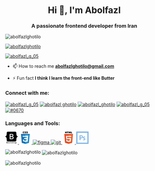 <h1 align="center">Hi 👋, I'm Abolfazl</h1>
<h3 align="center">A passionate frontend developer from Iran</h3>

<p align="left"> <img src="https://komarev.com/ghpvc/?username=abolfazlghotilo&label=Profile%20views&color=0e75b6&style=flat" alt="abolfazlghotilo" /> </p>

<p align="left"> <a href="https://github.com/ryo-ma/github-profile-trophy"><img src="https://github-profile-trophy.vercel.app/?username=abolfazlghotilo" alt="abolfazlghotilo" /></a> </p>

<p align="left"> <a href="https://twitter.com/abolfazl_g_05" target="blank"><img src="https://img.shields.io/twitter/follow/abolfazl_g_05?logo=twitter&style=for-the-badge" alt="abolfazl_g_05" /></a> </p>

- 📫 How to reach me **abolfazlghotilo@gmail.com**

- ⚡ Fun fact **I think I learn the front-end like Butter**

<h3 align="left">Connect with me:</h3>
<p align="left">
<a href="https://twitter.com/abolfazl_g_05" target="blank"><img align="center" src="https://raw.githubusercontent.com/rahuldkjain/github-profile-readme-generator/master/src/images/icons/Social/twitter.svg" alt="abolfazl_g_05" height="30" width="40" /></a>
<a href="https://fb.com/abolfazl ghotilo" target="blank"><img align="center" src="https://raw.githubusercontent.com/rahuldkjain/github-profile-readme-generator/master/src/images/icons/Social/facebook.svg" alt="abolfazl ghotilo" height="30" width="40" /></a>
<a href="https://instagram.com/abolfazl_ghotilo" target="blank"><img align="center" src="https://raw.githubusercontent.com/rahuldkjain/github-profile-readme-generator/master/src/images/icons/Social/instagram.svg" alt="abolfazl_ghotilo" height="30" width="40" /></a>
<a href="https://www.youtube.com/c/abolfazl_g_05" target="blank"><img align="center" src="https://raw.githubusercontent.com/rahuldkjain/github-profile-readme-generator/master/src/images/icons/Social/youtube.svg" alt="abolfazl_g_05" height="30" width="40" /></a>
<a href="https://discord.gg/#0670" target="blank"><img align="center" src="https://raw.githubusercontent.com/rahuldkjain/github-profile-readme-generator/master/src/images/icons/Social/discord.svg" alt="#0670" height="30" width="40" /></a>
</p>

<h3 align="left">Languages and Tools:</h3>
<p align="left"> <a href="https://getbootstrap.com" target="_blank" rel="noreferrer"> <img src="https://raw.githubusercontent.com/devicons/devicon/master/icons/bootstrap/bootstrap-plain-wordmark.svg" alt="bootstrap" width="40" height="40"/> </a> <a href="https://www.w3schools.com/css/" target="_blank" rel="noreferrer"> <img src="https://raw.githubusercontent.com/devicons/devicon/master/icons/css3/css3-original-wordmark.svg" alt="css3" width="40" height="40"/> </a> <a href="https://www.figma.com/" target="_blank" rel="noreferrer"> <img src="https://www.vectorlogo.zone/logos/figma/figma-icon.svg" alt="figma" width="40" height="40"/> </a> <a href="https://git-scm.com/" target="_blank" rel="noreferrer"> <img src="https://www.vectorlogo.zone/logos/git-scm/git-scm-icon.svg" alt="git" width="40" height="40"/> </a> <a href="https://www.w3.org/html/" target="_blank" rel="noreferrer"> <img src="https://raw.githubusercontent.com/devicons/devicon/master/icons/html5/html5-original-wordmark.svg" alt="html5" width="40" height="40"/> </a> <a href="https://www.photoshop.com/en" target="_blank" rel="noreferrer"> <img src="https://raw.githubusercontent.com/devicons/devicon/master/icons/photoshop/photoshop-line.svg" alt="photoshop" width="40" height="40"/> </a> </p>

<p><img align="left" src="https://github-readme-stats.vercel.app/api/top-langs?username=abolfazlghotilo&show_icons=true&locale=en&layout=compact" alt="abolfazlghotilo" /></p>

<p>&nbsp;<img align="center" src="https://github-readme-stats.vercel.app/api?username=abolfazlghotilo&show_icons=true&locale=en" alt="abolfazlghotilo" /></p>

<p><img align="center" src="https://github-readme-streak-stats.herokuapp.com/?user=abolfazlghotilo&" alt="abolfazlghotilo" /></p>

